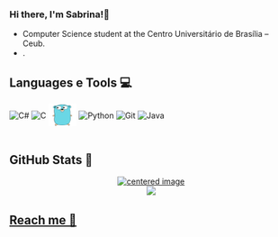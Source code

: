 ###  Hi there, I'm Sabrina!🍓
- Computer Science student at the Centro Universitário de Brasília – Ceub.
- . 

## Languages e Tools 💻
<div style="display: inline_block">
<img align="center" alt="C#" height="40" width="50" src=https://icongr.am/devicon/csharp-original.svg?size=128&color=currentColor>
<img align="center" alt="C" height="40" width="50" src=https://icongr.am/devicon/c-original.svg?size=128&color=currentColor>
<img align="center" alt="Go" height="40" width="50" src="https://raw.githubusercontent.com/devicons/devicon/master/icons/go/go-original.svg">
<img align="center" alt="Python" height="40" width="50" src="https://cdn.jsdelivr.net/gh/devicons/devicon@latest/icons/python/python-original.svg">
 <img align="center" alt="Git" height="40" width="50" src="https://www.vectorlogo.zone/logos/git-scm/git-scm-icon.svg">
<img align="center" alt="Java" height="40" width="50" src=https://icongr.am/devicon/java-original.svg?size=128&color=currentColor>

</div>
<br/> 

## GitHub Stats 💫
<div>
  <a href="https://github.com/LittleSabs">
  <center>
    <img height="180em" src="https://github-readme-stats.vercel.app/api?username=LittleSabs&show_icons=true&theme=radical&include_all_commits=true&count_private=true" alt="centered image">
  </center>
  <center>  
    <img height="180em" src="https://github-readme-stats.vercel.app/api/top-langs/?username=LittleSabs&layout=compact&langs_count=7&theme=radical"/> 
  </center>
</div>

## Reach me 💌

  
